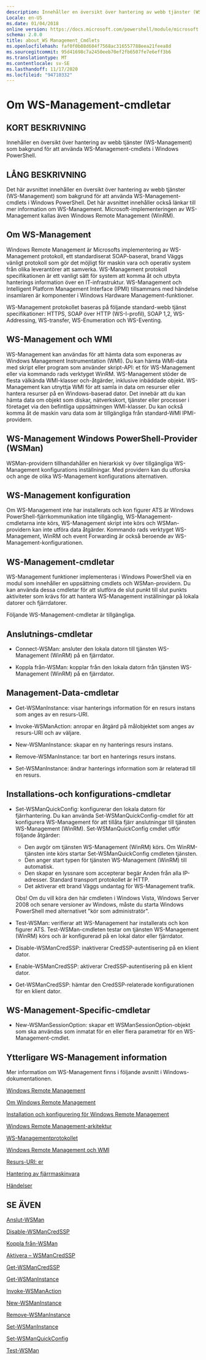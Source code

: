 ```yaml
---
description: Innehåller en översikt över hantering av webb tjänster (WS-Management) som bakgrund för att använda WS-Management-cmdlets i Windows PowerShell.
Locale: en-US
ms.date: 01/04/2018
online version: https://docs.microsoft.com/powershell/module/microsoft.wsman.management/about/about_ws-management_cmdlets?view=powershell-7.2&WT.mc_id=ps-gethelp
schema: 2.0.0
title: about_WS Management_Cmdlets
ms.openlocfilehash: faf0f0b08d604f7568ac316557788eea21feea8d
ms.sourcegitcommit: 95d41698c7a2450eeb70ef2fb6507fe7e6eff3b6
ms.translationtype: MT
ms.contentlocale: sv-SE
ms.lasthandoff: 11/17/2020
ms.locfileid: "94710332"
---
```

# <a name="about-ws-management-cmdlets"></a>Om WS-Management-cmdletar

## <a name="short-description"></a>KORT BESKRIVNING

Innehåller en översikt över hantering av webb tjänster (WS-Management) som bakgrund för att använda WS-Management-cmdlets i Windows PowerShell.

## <a name="long-description"></a>LÅNG BESKRIVNING

Det här avsnittet innehåller en översikt över hantering av webb tjänster (WS-Management) som bakgrund för att använda WS-Management-cmdlets i Windows PowerShell. Det här avsnittet innehåller också länkar till mer information om WS-Management. Microsoft-implementeringen av WS-Management kallas även Windows Remote Management (WinRM).

## <a name="about-ws-management"></a>Om WS-Management

Windows Remote Management är Microsofts implementering av WS-Management protokoll, ett standardiserat SOAP-baserat, brand Väggs vänligt protokoll som gör det möjligt för maskin vara och operativ system från olika leverantörer att samverka. WS-Management protokoll specifikationen är ett vanligt sätt för system att komma åt och utbyta hanterings information över en IT-infrastruktur. WS-Management och Intelligent Platform Management Interface (IPMI) tillsammans med händelse insamlaren är komponenter i Windows Hardware Management-funktioner.

WS-Management protokollet baseras på följande standard-webb tjänst specifikationer: HTTPS, SOAP över HTTP (WS-I-profil), SOAP 1,2, WS-Addressing, WS-transfer, WS-Enumeration och WS-Eventing.

## <a name="ws-management-and-wmi"></a>WS-Management och WMI

WS-Management kan användas för att hämta data som exponeras av Windows Management Instrumentation (WMI). Du kan hämta WMI-data med skript eller program som använder skript-API: et för WS-Management eller via kommando rads verktyget WinRM. WS-Management stöder de flesta välkända WMI-klasser och-åtgärder, inklusive inbäddade objekt. WS-Management kan utnyttja WMI för att samla in data om resurser eller hantera resurser på en Windows-baserad dator. Det innebär att du kan hämta data om objekt som diskar, nätverkskort, tjänster eller processer i företaget via den befintliga uppsättningen WMI-klasser. Du kan också komma åt de maskin varu data som är tillgängliga från standard-WMI IPMI-providern.

## <a name="ws-management-windows-powershell-provider-wsman"></a>WS-Management Windows PowerShell-Provider (WSMan)

WSMan-providern tillhandahåller en hierarkisk vy över tillgängliga WS-Management konfigurations inställningar. Med providern kan du utforska och ange de olika WS-Management konfigurations alternativen.

## <a name="ws-management-configuration"></a>WS-Management konfiguration

Om WS-Management inte har installerats och kon figurer ATS är Windows PowerShell-fjärrkommunikation inte tillgänglig, WS-Management-cmdletarna inte körs, WS-Management skript inte körs och WSMan-providern kan inte utföra data åtgärder. Kommando rads verktyget WS-Management, WinRM och event Forwarding är också beroende av WS-Management-konfigurationen.

## <a name="ws-management-cmdlets"></a>WS-Management-cmdletar

WS-Management funktioner implementeras i Windows PowerShell via en modul som innehåller en uppsättning cmdlets och WSMan-providern. Du kan använda dessa cmdletar för att slutföra de slut punkt till slut punkts aktiviteter som krävs för att hantera WS-Management inställningar på lokala datorer och fjärrdatorer.

Följande WS-Management-cmdletar är tillgängliga.

## <a name="connection-cmdlets"></a>Anslutnings-cmdletar

- Connect-WSMan: ansluter den lokala datorn till tjänsten WS-Management (WinRM) på en fjärrdator.

- Koppla från-WSMan: kopplar från den lokala datorn från tjänsten WS-Management (WinRM) på en fjärrdator.

## <a name="management-data-cmdlets"></a>Management-Data-cmdletar

- Get-WSManInstance: visar hanterings information för en resurs instans som anges av en resurs-URI.

- Invoke-WSManAction: anropar en åtgärd på målobjektet som anges av resurs-URI och av väljare.

- New-WSManInstance: skapar en ny hanterings resurs instans.

- Remove-WSManInstance: tar bort en hanterings resurs instans.

- Set-WSManInstance: ändrar hanterings information som är relaterad till en resurs.

## <a name="setup-and-configuration-cmdlets"></a>Installations-och konfigurations-cmdletar

- Set-WSManQuickConfig: konfigurerar den lokala datorn för fjärrhantering.
  Du kan använda Set-WSManQuickConfig-cmdlet för att konfigurera WS-Management för att tillåta fjärr anslutningar till tjänsten WS-Management (WinRM). Set-WSManQuickConfig cmdlet utför följande åtgärder:
  - Den avgör om tjänsten WS-Management (WinRM) körs. Om WinRM-tjänsten inte körs startar Set-WSManQuickConfig cmdleten tjänsten.
  - Den anger start typen för tjänsten WS-Management (WinRM) till automatisk.
  - Den skapar en lyssnare som accepterar begär Anden från alla IP-adresser. Standard transport protokollet är HTTP.
  - Det aktiverar ett brand Väggs undantag för WS-Management trafik.

  Obs! Om du vill köra den här cmdleten i Windows Vista, Windows Server 2008 och senare versioner av Windows, måste du starta Windows PowerShell med alternativet "kör som administratör".

- Test-WSMan: verifierar att WS-Management har installerats och kon figurer ATS. Test-WSMan-cmdleten testar om tjänsten WS-Management (WinRM) körs och är konfigurerad på en lokal dator eller fjärrdator.

- Disable-WSManCredSSP: inaktiverar CredSSP-autentisering på en klient dator.

- Enable-WSManCredSSP: aktiverar CredSSP-autentisering på en klient dator.

- Get-WSManCredSSP: hämtar den CredSSP-relaterade konfigurationen för en klient dator.

## <a name="ws-management-specific-cmdlets"></a>WS-Management-Specific-cmdletar

- New-WSManSessionOption: skapar ett WSManSessionOption-objekt som ska användas som inmatat för en eller flera parametrar för en WS-Management-cmdlet.

## <a name="additional-ws-management-information"></a>Ytterligare WS-Management information

Mer information om WS-Management finns i följande avsnitt i Windows-dokumentationen.

[Windows Remote Management](/windows/win32/winrm/portal)

[Om Windows Remote Management](/windows/win32/winrm/about-windows-remote-management)

[Installation och konfigurering för Windows Remote Management](/windows/win32/winrm/installation-and-configuration-for-windows-remote-management)

[Windows Remote Management-arkitektur](/windows/win32/winrm/windows-remote-management-architecture)

[WS-Managementprotokollet](/windows/win32/winrm/ws-management-protocol)

[Windows Remote Management och WMI](/windows/win32/winrm/windows-remote-management-and-wmi)

[Resurs-URI: er](/windows/win32/winrm/resource-uris)

[Hantering av fjärrmaskinvara](/windows/win32/winrm/remote-hardware-management)

[Händelser](/windows/win32/winrm/events)

## <a name="see-also"></a>SE ÄVEN

[Anslut-WSMan](xref:Microsoft.WSMan.Management.Connect-WSMan)

[Disable-WSManCredSSP](xref:Microsoft.WSMan.Management.Disable-WSManCredSSP)

[Koppla från-WSMan](xref:Microsoft.WSMan.Management.Disconnect-WSMan)

[Aktivera – WSManCredSSP](xref:Microsoft.WSMan.Management.Enable-WSManCredSSP)

[Get-WSManCredSSP](xref:Microsoft.WSMan.Management.Get-WSManCredSSP)

[Get-WSManInstance](xref:Microsoft.WSMan.Management.Get-WSManInstance)

[Invoke-WSManAction](xref:Microsoft.WSMan.Management.Invoke-WSManAction)

[New-WSManInstance](xref:Microsoft.WSMan.Management.New-WSManInstance)

[Remove-WSManInstance](xref:Microsoft.WSMan.Management.Remove-WSManInstance)

[Set-WSManInstance](xref:Microsoft.WSMan.Management.Set-WSManInstance)

[Set-WSManQuickConfig](xref:Microsoft.WSMan.Management.Set-WSManQuickConfig)

[Test-WSMan](xref:Microsoft.WSMan.Management.Test-WSMan)
